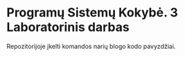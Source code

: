 # Programų Sistemų Kokybė. 3 Laboratorinis darbas
Repozitorijoje įkelti komandos narių blogo kodo pavyzdžiai.
